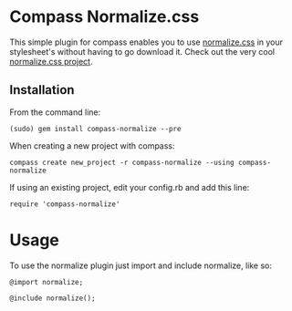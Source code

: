 # Compass Normalize.css
This simple plugin for compass enables you to use [normalize.css](http://necolas.github.com/normalize.css/) in your stylesheet's without having to go download it. Check out the very cool [normalize.css project](http://necolas.github.com/normalize.css/).
## Installation
From the command line:

	(sudo) gem install compass-normalize --pre
	
When creating a new project with compass:

	compass create new_project -r compass-normalize --using compass-normalize
	
If using an existing project, edit your config.rb and add this line:

	require 'compass-normalize'
	
# Usage
To use the normalize plugin just import and include normalize, like so:

	@import normalize;

	@include normalize();
